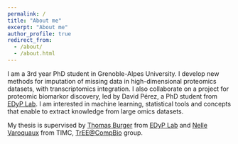 ```yaml
---
permalink: /
title: "About me"
excerpt: "About me"
author_profile: true
redirect_from: 
  - /about/
  - /about.html
---
```


I am a 3rd year PhD student in Grenoble-Alpes University.
I develop new methods for imputation of missing data in high-dimensional proteomics datasets, with transcriptomics integration.
I also collaborate on a project for proteomic biomarkor discovery, led by David Pérez, a PhD student from [EDyP Lab](http://www.edyp.fr/web/).
I am interested in machine learning, statistical tools and concepts that enable to extract knowledge from large omics datasets.

My thesis is supervised by [Thomas Burger](https://sites.google.com/site/thomasburgerswebpage) from [EDyP Lab](http://www.edyp.fr/web/) and [Nelle Varoquaux](https://nellev.github.io/) from TIMC, [TrEE@CompBio](https://tree-timc.github.io/compbio/) group.
